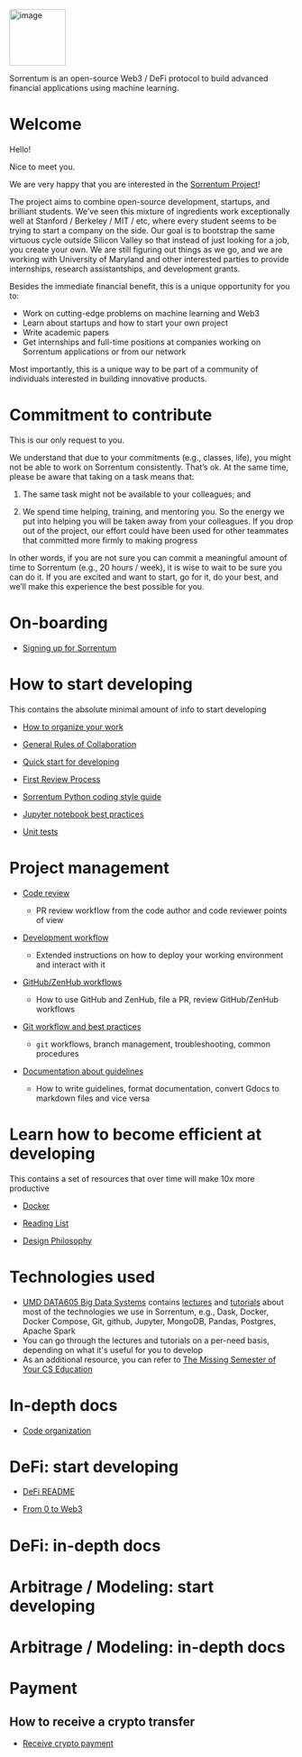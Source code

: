 <img width="100" alt="image" src="https://user-images.githubusercontent.com/33238329/216777823-851b28ed-7d7a-4b52-9d71-ab38d146edc3.png">

Sorrentum is an open-source Web3 / DeFi protocol to build advanced financial
applications using machine learning.

# Welcome

Hello!

Nice to meet you.

We are very happy that you are interested in the
[Sorrentum Project](https://www.sorrentum.org/)!

The project aims to combine open-source development, startups, and brilliant
students. We’ve seen this mixture of ingredients work exceptionally well at
Stanford / Berkeley / MIT / etc, where every student seems to be trying to start
a company on the side. Our goal is to bootstrap the same virtuous cycle outside
Silicon Valley so that instead of just looking for a job, you create your own.
We are still figuring out things as we go, and we are working with University of
Maryland and other interested parties to provide internships, research
assistantships, and development grants.

Besides the immediate financial benefit, this is a unique opportunity for you
to:

- Work on cutting-edge problems on machine learning and Web3
- Learn about startups and how to start your own project
- Write academic papers
- Get internships and full-time positions at companies working on Sorrentum
  applications or from our network

Most importantly, this is a unique way to be part of a community of individuals
interested in building innovative products.

# Commitment to contribute

This is our only request to you.

We understand that due to your commitments (e.g., classes, life), you might not
be able to work on Sorrentum consistently. That’s ok. At the same time, please
be aware that taking on a task means that:

1. The same task might not be available to your colleagues; and

2. We spend time helping, training, and mentoring you. So the energy we put into
   helping you will be taken away from your colleagues. If you drop out of the
   project, our effort could have been used for other teammates that committed
   more firmly to making progress

In other words, if you are not sure you can commit a meaningful amount of time
to Sorrentum (e.g., 20 hours / week), it is wise to wait to be sure you can do
it. If you are excited and want to start, go for it, do your best, and we’ll
make this experience the best possible for you.

# On-boarding

- [Signing up for Sorrentum](docs/Signing_up_for_Sorrentum.md)

# How to start developing

This contains the absolute minimal amount of info to start developing

- [How to organize your work](docs/How_to_organize_your_work.md)

- [General Rules of Collaboration](docs/General_rules_of_collaboration.md)

- [Quick start for developing](docs/Quick_start_for_developing.md)

- [First Review Process](docs/First_review_process.md)

- [Sorrentum Python coding style guide](docs/Coding_Style_Guide.md)

- [Jupyter notebook best practices](docs/Jupyter_notebook_best_practices.md)

- [Unit tests](docs/Unit_tests.md)

# Project management

- [Code review](docs/Code_review.md)

  - PR review workflow from the code author and code reviewer points of view

- [Development workflow](docs/Development_workflow.md)

  - Extended instructions on how to deploy your working environment and interact
    with it

- [GitHub/ZenHub workflows](docs/GitHub_ZenHub_workflows.md)

  - How to use GitHub and ZenHub, file a PR, review GitHub/ZenHub workflows

- [Git workflow and best practices](docs/Git_workflow_and_best_practices.md)

  - `git` workflows, branch management, troubleshooting, common procedures

- [Documentation about guidelines](docs/Documentation_about_guidelines.md)
  - How to write guidelines, format documentation, convert Gdocs to markdown
    files and vice versa

# Learn how to become efficient at developing

This contains a set of resources that over time will make 10x more productive

- [Docker](docs/Docker.md)

- [Reading List](docs/Reading_List.md)

- [Design Philosophy](docs/Design_Philosophy.md)

# Technologies used

- [UMD DATA605 Big Data Systems](https://github.com/gpsaggese/umd_data605)
  contains
  [lectures](https://github.com/gpsaggese/umd_data605/tree/main/lectures) and
  [tutorials](https://github.com/gpsaggese/umd_data605/tree/main/tutorials)
  about most of the technologies we use in Sorrentum, e.g., Dask, Docker, Docker
  Compose, Git, github, Jupyter, MongoDB, Pandas, Postgres, Apache Spark
- You can go through the lectures and tutorials on a per-need basis, depending
  on what it's useful for you to develop
- As an additional resource, you can refer to
  [The Missing Semester of Your CS Education](https://missing.csail.mit.edu/)

# In-depth docs

- [Code organization](/code_organization.md)

# DeFi: start developing

- [DeFi README](/defi/README.md)

- [From 0 to Web3](/defi/From_0_to_Web3.md)

# DeFi: in-depth docs

# Arbitrage / Modeling: start developing

# Arbitrage / Modeling: in-depth docs

# Payment

## How to receive a crypto transfer

- [Receive crypto payment](docs/Receive_crypto_payment.md)

